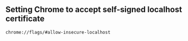 ## Setting Chrome to accept self-signed localhost certificate
```
chrome://flags/#allow-insecure-localhost
```